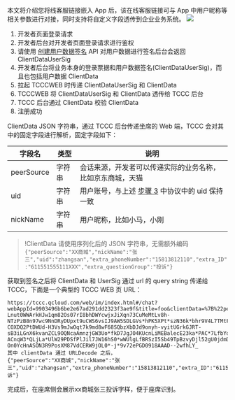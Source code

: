 ﻿本文将介绍您将线客服链接嵌入 App 后，该在线客服链接可与 App 中用户昵称等相关参数进行对接，同时支持将自定义字段透传到企业业务系统。
![](https://qcloudimg.tencent-cloud.cn/raw/01e21fbfdc9a954b84a19841ff6bcd60.png)

1. 开发者页面登录请求
2. 开发者后台对开发者页面登录请求进行鉴权
3. [](id:step3)请使用 [创建用户数据签名](https://cloud.tencent.com/document/product/679/58260) API 对用户数据进行签名后台会返回 ClientDataUserSig
4. 开发者后台将业务本身的登录票据和用户数据签名(ClientDataUserSig)，而且也包括用户数据 ClientData
5. 拉起 TCCCWEB 时传递 ClientDataUserSig 和 ClientData
6. TCCCWEB 将 ClientDataUserSig 和 ClientData 透传给 TCCC 后台
7. TCCC 后台通过 ClientData 校验 ClientData
8. 注册成功

ClientData JSON 字符串，通过 TCCC 后台传递坐席的 Web 端，TCCC 会对其中的固定字段进行解析，固定字段如下：

| 字段名        | 类型  | 说明                            |
| ---------- | --- | ----------------------------- |
| peerSource | 字符串 | 会话来源，开发者可以传递实际的业务名称，比如京东商城，天猫 |
| uid        | 字符串 | 用户账号，与上述 [步骤 3](#step3) 中协议中的 uid 保持一致   |
| nickName   | 字符串 | 用户昵称，比如小马，小刚                  |

>!ClientData 请使用序列化后的 JSON 字符串，无需额外编码`{"peerSource":"XX商城","nickName":"张三","uid":"zhangsan","extra_phoneNumber":"15813812110","extra_ID":"611551555111XXX","extra_questionGroup":"投诉"}`

获取到签名之后将 ClientData 和 UserSig 通过 url 的 query string 传递给 TCCC，下面是一个典型的 TCCC WEB 页 URL：
```
https://tccc.qcloud.com/web/im/index.html#/chat?webAppId=9903496b6be2e67ad291dd2323f3ae9f&title=foo&clientData=%7B%22peerSource%22%3A%22%E4%BA%AC%E4%B8%9C%E5%95%86%E5%9F%8E%22%2C%22nickName%22%3A%22%E5%BC%A0%E4%B8%89%22%2C%22uid%22%3A%22zhangsan%22%2C%22extra_phoneNumber%22%3A%2215813812110%22%2C%22extra_ID%22%3A%22611551555111XXX%22%2C%22extra_questionGroup%22%3A%22%E6%8A%95%E8%AF%89%22%7D&userSig=eJxUkEtvm0AQx7-Lnut0WWArkHJw1qm82Os07rI8bhDWYcwjxJiXqn73CuMeMtLv8h-NTzPzB8n97wc9NnDRyDUpxt9uCWS6vsIJ9AW5SDLGVs*hPK5XPt*szN36k*bhr9V4L7TMtFmRNA1kyDUsjAm1iGHdO-COXDQ2PtDWUd-H3Vs9mJwOqt7k9md8wF68SQbzXbDJd9onyh-vyitUGrkGJRT-sB3iLGnX6kvanZCL9OQNcaAmnzjGW3Uo*fkD7JgJO4KUcnLiMEBalecE23ka*PAC*7LfbYqOF7BnnpEEr-ACnqW3*QLjLa*UlW29PDSfPlJil7JW16hS0*wWUlgLfBRSzI5Sb49TpBzvyDjl52gU0jdmDvJ5FCqPgi-On0YcHnASON3R9PosXM87VdCERW9jOL0*-j*9v72ePGD0918AAAD--2wfhLY_
其中 clientData 通过 URLDecode 之后，
{"peerSource":"XX商城","nickName":"张三","uid":"zhangsan","extra_phoneNumber":"15813812110","extra_ID":"611551555111XXX","extra_questionGroup":"投诉"}

```
完成后，在座席侧会展示xx商城张三投诉字样，便于座席识别。